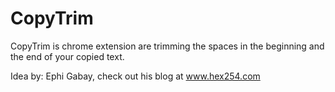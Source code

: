 # CopyTrim

CopyTrim is chrome extension are trimming the spaces in the beginning and the end of your copied text. 

Idea by: Ephi Gabay, check out his blog at www.hex254.com
